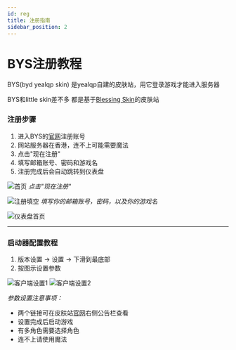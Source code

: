 ```yaml
---
id: reg
title: 注册指南
sidebar_position: 2
---
```

# BYS注册教程

BYS(byd yealqp skin) 是yealqp自建的皮肤站，用它登录游戏才能进入服务器

BYS和little skin差不多 都是基于[Blessing Skin](https://github.com/bs-community/blessing-skin-server)的皮肤站

### 注册步骤

1. 进入BYS的[官网](https://skin.yealqp.fun/)注册账号
2. 网站服务器在香港，连不上可能需要魔法
3. 点击"现在注册"
4. 填写邮箱账号、密码和游戏名
5. 注册完成后会自动跳转到仪表盘

![首页](../首页.jpg)
*点击"现在注册"*

![注册填空](../注册填空.jpg)
*填写你的邮箱账号，密码，以及你的游戏名*

![仪表盘首页](../仪表盘首页.jpg)

---

### 启动器配置教程

1. 版本设置 → 设置 → 下滑到最底部
2. 按图示设置参数

![客户端设置1](../1.png)
![客户端设置2](../2.png)

*参数设置注意事项：*

- 两个链接可在皮肤站[官网](https://skin.yealqp.fun/)右侧公告栏查看
- 设置完成后启动游戏
- 有多角色需要选择角色
- 连不上请使用魔法
